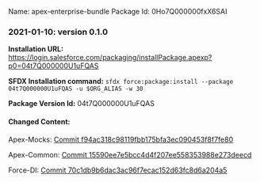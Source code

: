 Name: apex-enterprise-bundle
Package Id: 0Ho7Q000000fxX6SAI

### 2021-01-10: version 0.1.0

__Installation URL:__ https://login.salesforce.com/packaging/installPackage.apexp?p0=04t7Q000000U1uFQAS

__SFDX Installation command:__ `sfdx force:package:install --package 04t7Q000000U1uFQAS -u $ORG_ALIAS -w 30`

__Package Version Id:__ 04t7Q000000U1uFQAS

#### Changed Content:

Apex-Mocks: [Commit f94ac318c98119fbb175bfa3ec090453f8f7fe80](https://github.com/apex-enterprise-patterns/fflib-apex-mocks/tree/f94ac318c98119fbb175bfa3ec090453f8f7fe80)

Apex-Common: [Commit 15590ee7e5bcc4d4f207ee558353988e273deecd](https://github.com/apex-enterprise-patterns/fflib-apex-common/tree/15590ee7e5bcc4d4f207ee558353988e273deecd)

Force-DI: [Commit 70c1db9b6dac3ac96f7ecac152d63fc8d6a204a5](https://github.com/apex-enterprise-patterns/force-di/tree/70c1db9b6dac3ac96f7ecac152d63fc8d6a204a5)